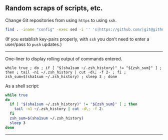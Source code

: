 ## Random scraps of scripts, etc.

Change Git repositories from using `https` to using `ssh`.  

```bash
find . -iname "config" -exec sed -i '' 's|https://github.com/|git@github.com:|g' {} \;
```

(If you establish key-pairs properly, with `ssh` you don't need to enter a user/pass to `push` updates.)

----

One-liner to display rolling output of commands entered.

`while true ; do ; if [ "$(sha1sum ~/.zsh_history)" != "${zsh_sum}" ] ; then ; tail -n1 ~/.zsh_history | cut -d\; -f 2- ; fi ; zsh_sum=$(sha1sum ~/.zsh_history) ; sleep 3 ; done`

As a shell script:

```bash
while true
do 
  if [ "$(sha1sum ~/.zsh_history)" != "${zsh_sum}" ] ; then 
    tail -n1 ~/.zsh_history | cut -d\; -f 2-
  fi
  zsh_sum=$(sha1sum ~/.zsh_history)
  sleep 3
done
```

----






